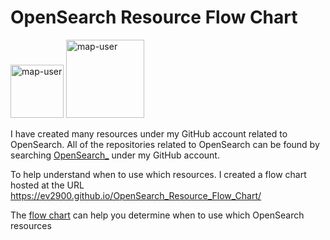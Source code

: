 # OpenSearch Resource Flow Chart

 <img width="85" alt="map-user" src="https://img.shields.io/badge/views-216-green"> <img width="125" alt="map-user" src="https://img.shields.io/badge/unique visits-053-green">

I have created many resources under my GitHub account related to OpenSearch. All of the repositories related to OpenSearch can be found by searching [OpenSearch_](https://github.com/ev2900?tab=repositories&q=OpenSearch_&type=&language=&sort=) under my GitHub account.

To help understand when to use which resources. I created a flow chart hosted at the URL https://ev2900.github.io/OpenSearch_Resource_Flow_Chart/

The [flow chart](https://ev2900.github.io/OpenSearch_Resource_Flow_Chart/) can help you determine when to use which OpenSearch resources

